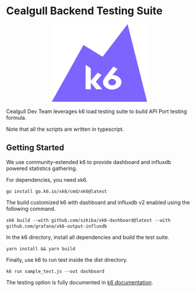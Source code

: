 # Cealgull Backend Testing Suite

<p align="center"><a href="https://k6.io/"><img src="https://raw.githubusercontent.com/grafana/k6/master/assets/logo.svg" alt="k6" width="258" height="210" /></a></p>

Cealgull Dev Team leverages k6 load testing suite to build API Port testing formula.

Note that all the scripts are written in typescript.

## Getting Started

We use community-extended k6 to provide dashboard and influxdb powered statistics gathering.

For dependencies, you need xk6.


```console
go install go.k6.io/xk6/cmd/xk6@latest
```

The build customized k6 with dashboard and influxdb v2 enabled using the following command.

```console
xk6 build --with github.com/szkiba/xk6-dashboard@latest --with github.com/grafana/xk6-output-influxdb
```

In the k6 directory, install all dependencies and build the test suite.

```console
yarn install && yarn build

```

Finally, use k6 to run test inside the dist directory.

```console
k6 run sample_test.js --out dashboard

```

The testing option is fully documented in [k6 documentation](https://k6.io/docs/).
